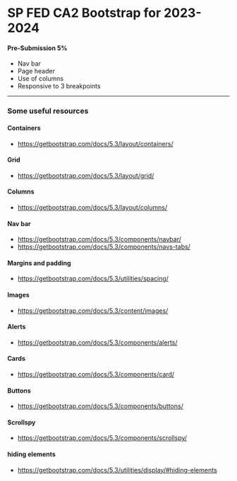 # SP FED CA2 Bootstrap for 2023-2024

#### Pre-Submission 5%
- Nav bar
- Page header
- Use of columns
- Responsive to 3 breakpoints
****

### Some useful resources

#### Containers
- https://getbootstrap.com/docs/5.3/layout/containers/
#### Grid
- https://getbootstrap.com/docs/5.3/layout/grid/
#### Columns
- https://getbootstrap.com/docs/5.3/layout/columns/
#### Nav bar
- https://getbootstrap.com/docs/5.3/components/navbar/
- https://getbootstrap.com/docs/5.3/components/navs-tabs/
#### Margins and padding
- https://getbootstrap.com/docs/5.3/utilities/spacing/
#### Images
- https://getbootstrap.com/docs/5.3/content/images/
#### Alerts
- https://getbootstrap.com/docs/5.3/components/alerts/
#### Cards
- https://getbootstrap.com/docs/5.3/components/card/
#### Buttons
- https://getbootstrap.com/docs/5.3/components/buttons/
#### Scrollspy
- https://getbootstrap.com/docs/5.3/components/scrollspy/
#### hiding elements
- https://getbootstrap.com/docs/5.3/utilities/display/#hiding-elements
  

 
